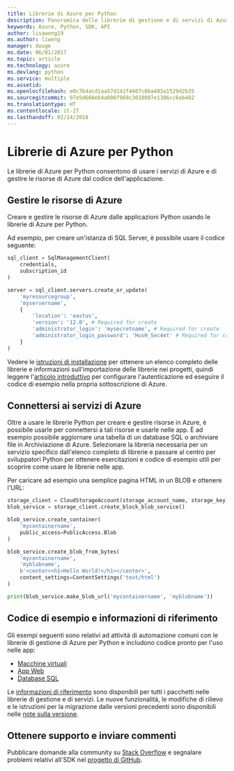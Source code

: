 ```yaml
---
title: Librerie di Azure per Python
description: Panoramica delle librerie di gestione e di servizi di Azure per Python
keywords: Azure, Python, SDK, API
author: lisawong19
ms.author: liwong
manager: douge
ms.date: 06/01/2017
ms.topic: article
ms.technology: azure
ms.devlang: python
ms.service: multiple
ms.assetid: 
ms.openlocfilehash: e0c7b4acd1aa57d141f4407c0ba483a1529d2b35
ms.sourcegitcommit: 97e5d660eb4a006f969c3010087e1386cc6eb482
ms.translationtype: HT
ms.contentlocale: it-IT
ms.lasthandoff: 02/14/2018
---
```

# <a name="azure-libraries-for-python"></a>Librerie di Azure per Python

Le librerie di Azure per Python consentono di usare i servizi di Azure e di gestire le risorse di Azure dal codice dell'applicazione. 

## <a name="manage-azure-resources"></a>Gestire le risorse di Azure

Creare e gestire le risorse di Azure dalle applicazioni Python usando le librerie di Azure per Python.

Ad esempio, per creare un'istanza di SQL Server, è possibile usare il codice seguente:

```python
sql_client = SqlManagementClient(
    credentials,
    subscription_id
)

server = sql_client.servers.create_or_update(
    'myresourcegroup',
    'myservername',
    {
        'location': 'eastus',
        'version': '12.0', # Required for create
        'administrator_login': 'mysecretname', # Required for create
        'administrator_login_password': 'HusH_Sec4et' # Required for create
    }
)
```

Vedere le [istruzioni di installazione](/azure/python-how-to-install) per ottenere un elenco completo delle librerie e informazioni sull'importazione delle librerie nei progetti, quindi leggere l'[articolo introduttivo](python-sdk-azure-get-started.yml) per configurare l'autenticazione ed eseguire il codice di esempio nella propria sottoscrizione di Azure.

## <a name="connect-to-azure-services"></a>Connettersi ai servizi di Azure

Oltre a usare le librerie Python per creare e gestire risorse in Azure, è possibile usarle per connettersi a tali risorse e usarle nelle app. È ad esempio possibile aggiornare una tabella di un database SQL o archiviare file in Archiviazione di Azure. Selezionare la libreria necessaria per un servizio specifico dall'elenco completo di librerie e passare al centro per sviluppatori Python per ottenere esercitazioni e codice di esempio utili per scoprire come usare le librerie nelle app.

Per caricare ad esempio una semplice pagina HTML in un BLOB e ottenere l'URL:

```python
storage_client = CloudStorageAccount(storage_account_name, storage_key)
blob_service = storage_client.create_block_blob_service()

blob_service.create_container(
    'mycontainername',
    public_access=PublicAccess.Blob
)

blob_service.create_blob_from_bytes(
    'mycontainername',
    'myblobname',
    b'<center><h1>Hello World!</h1></center>',
    content_settings=ContentSettings('text/html')
)

print(blob_service.make_blob_url('mycontainername', 'myblobname'))
```

## <a name="sample-code-and-reference"></a>Codice di esempio e informazioni di riferimento
Gli esempi seguenti sono relativi ad attività di automazione comuni con le librerie di gestione di Azure per Python e includono codice pronto per l'uso nelle app:
- [Macchine virtuali](python-sdk-azure-virtual-machine-samples.md)
- [App Web](python-sdk-azure-web-apps-samples.md)
- [Database SQL](python-sdk-azure-sql-database-samples.md)

Le [informazioni di riferimento](/python/api/overview/azure) sono disponibili per tutti i pacchetti nelle librerie di gestione e di servizi. Le nuove funzionalità, le modifiche di rilievo e le istruzioni per la migrazione dalle versioni precedenti sono disponibili nelle [note sulla versione](python-sdk-azure-release-notes.md). 

## <a name="get-help-and-give-feedback"></a>Ottenere supporto e inviare commenti

Pubblicare domande alla community su [Stack Overflow](http://stackoverflow.com/questions/tagged/azure-sdk-python) e segnalare problemi relativi all'SDK nel [progetto di GitHub](https://github.com/Azure/azure-sdk-for-python).
